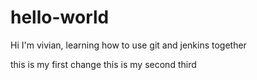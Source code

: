 # hello-world
Hi I'm vivian, learning how to use git and jenkins together

this is my first change
this is my second
third 